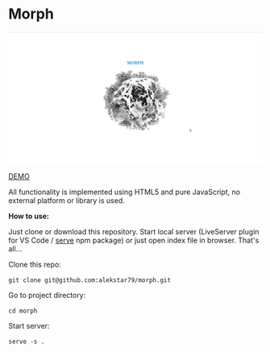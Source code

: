 # Morph

![review](review.gif "Morph")

[DEMO](https://alekstar79.github.io/morphing)

All functionality is implemented using HTML5 and pure JavaScript, no external platform or library is used.

**How to use:**

Just clone or download this repository. Start local server
(LiveServer plugin for VS Code / [serve](https://github.com/vercel/serve) npm package)
or just open index file in browser. That's all...

Clone this repo:
```shell
git clone git@github.com:alekstar79/morph.git
```
Go to project directory:
```shell
cd morph
```
Start server:
```shell
serve -s .
```
